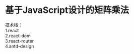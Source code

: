 基于JavaScript设计的矩阵乘法
=====

技术栈： <br>
1.react <br>
2.react-dom <br>
3.react-router  <br>
4.antd-design <br>

